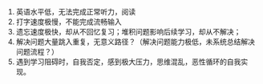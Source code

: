 1. 英语水平低，无法完成正常听力，阅读
2. 打字速度极慢，不能完成流畅输入
3. 遗忘速度极快，却从不回忆复习；堆积问题影响后续学习，却从不解决；
4. 解决问题大量跳入重复，无意义路径？（解决问题能力极低，未系统总结解决问题流程？）
5. 遇到学习阻碍时，自我否定，感到极大压力，思维混乱，恶性循环的自我实现。
